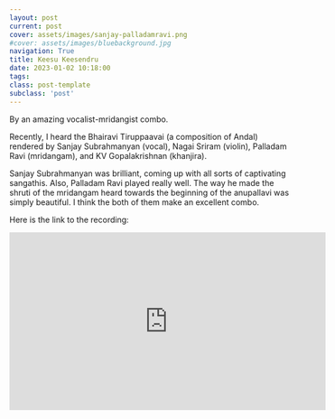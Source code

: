 ```yaml
---
layout: post
current: post
cover: assets/images/sanjay-palladamravi.png
#cover: assets/images/bluebackground.jpg
navigation: True
title: Keesu Keesendru
date: 2023-01-02 10:18:00
tags:
class: post-template
subclass: 'post'
---
```


By an amazing vocalist-mridangist combo. 

Recently, I heard the Bhairavi Tiruppaavai (a composition of Andal) rendered by Sanjay Subrahmanyan (vocal), Nagai Sriram (violin), Palladam Ravi (mridangam), and KV Gopalakrishnan (khanjira). 

Sanjay Subrahmanyan was brilliant, coming up with all sorts of captivating sangathis. Also, Palladam Ravi played really well. The way he made the shruti of the mridangam heard towards the beginning of the anupallavi was simply beautiful. I think the both of them make an excellent combo. 

Here is the link to the recording: 

<iframe width="560" height="315" src="https://www.youtube.com/embed/4jJ9ycAPAdc" title="YouTube video player" frameborder="0" allow="accelerometer; autoplay; clipboard-write; encrypted-media; gyroscope; picture-in-picture" allowfullscreen></iframe>